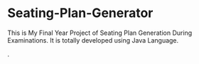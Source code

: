 # Seating-Plan-Generator

This is My Final Year Project of Seating Plan Generation During Examinations. It is totally developed using Java Language.
















































































































































































































































































































































































.







































